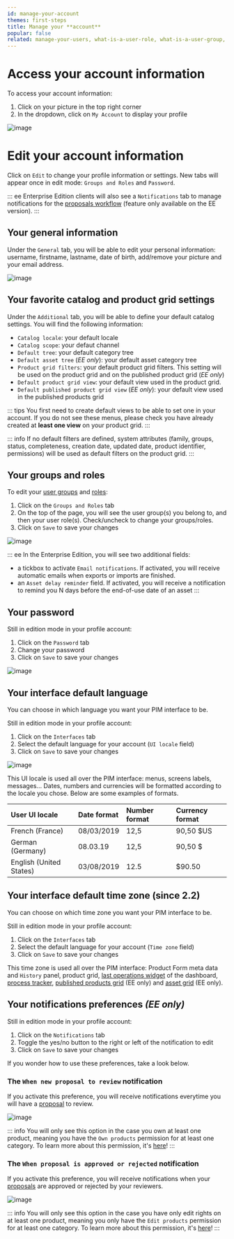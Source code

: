 ```yaml
---
id: manage-your-account
themes: first-steps
title: Manage your **account**
popular: false
related: manage-your-users, what-is-a-user-role, what-is-a-user-group, build-your-user-roles, build-your-user-groups, workflow
---
```


# Access your account information

To access your account information:
1.  Click on your picture in the top right corner
2.  In the dropdown, click on `My Account` to display your profile

![image](../img/Dashboard_DropdownMenuUser.png)

# Edit your account information

Click on `Edit` to change your profile information or settings. New tabs will appear once in edit mode: `Groups and Roles` and `Password`.

::: ee
Enterprise Edition clients will also see a `Notifications` tab to manage notifications for the [proposals workflow](/articles/proposals-workflow.html) (feature only available on the EE version).
:::

## Your general information

Under the `General` tab, you will be able to edit your personal information: username, firstname, lastname, date of birth, add/remove your picture and your email address.

![image](../img/System_users_Profil_edit.png)

## Your favorite catalog and product grid settings

Under the `Additional` tab, you will be able to define your default catalog settings. You will find the following information:
- `Catalog locale`: your default locale
- `Catalog scope`: your defaut channel
- `Default tree`: your default category tree
- `Default asset tree` (_EE only_): your default asset category tree
- `Product grid filters`: your default product grid filters. This setting will be used on the product grid and on the published product grid (_EE only_)
- `Default product grid view`: your default view used in the product grid.
- `Default published product grid view` (_EE only_): your default view used in the published products grid

::: tips
You first need to create default views to be able to set one in your account. If you do not see these menus, please check you have already created at **least one view** on your product grid.
:::

::: info
If no default filters are defined, system attributes (family, groups, status, completeness, creation date, updated date, product identifier, permissions) will be used as default filters on the product grid.
:::

## Your groups and roles

To edit your [user groups](/articles/what-is-a-user-group.html) and [roles](/articles/what-is-a-user-roles.html):
1. Click on the `Groups and Roles` tab
1. On the top of the page, you will see the user group(s) you belong to, and then your user role(s). Check/uncheck to change your groups/roles.
2. Click on `Save` to save your changes

![image](../img/System_users_Profil_edit_grpandroles.png)

::: ee
In the Enterprise Edition, you will see two additional fields:
- a tickbox to activate `Email notifications`. If activated, you will receive automatic emails when exports or imports are finished.
- an `Asset delay reminder` field. If activated, you will receive a notification to remind you N days before the end-of-use date of an asset
:::

## Your password

Still in edition mode in your profile account:
1.  Click on the `Password` tab
2.  Change your password
3.  Click on `Save` to save your changes

![image](../img/System_users_Profil_edit_password.png)

## Your interface default language

You can choose in which language you want your PIM interface to be.

Still in edition mode in your profile account:
1.  Click on the `Interfaces` tab
2.  Select the default language for your account (`UI locale` field)
3.  Click on `Save` to save your changes

![image](../img/System_users_Profil_edit_interfaces.png)

This UI locale is used all over the PIM interface: menus, screens labels, messages… Dates, numbers and currencies will be formatted according to the locale you chose. Below are some examples of formats.

| User UI locale | Date format | Number format | Currency format     |
|:--------------|:----------------|:------------------|:-------------|
| French (France)  | 08/03/2019      | 12,5       | 90,50 $US        |
| German (Germany)  | 08.03.19        | 12,5        | 90,50 $        |
| English (United States) | 03/08/2019 | 12.5    | $90.50            |

## Your interface default time zone (since 2.2)

You can choose on which time zone you want your PIM interface to be.

Still in edition mode in your profile account:
1.  Click on the `Interfaces` tab
2.  Select the default language for your account (`Time zone` field)
3.  Click on `Save` to save your changes

This time zone is used all over the PIM interface: Product Form meta data and `History` panel, product grid, [last operations widget](/articles/discover-the-dashboard.html#last-operations) of the dashboard, [process tracker](articles/monitor-jobs.html#how-to-monitor), [published products grid](/articles/how-to-manage-my-publications.html#view-the-published-products) (EE only) and [asset grid](/articles/work-with-assets.html#view-the-assets-list) (EE only).

## Your notifications preferences _(EE only)_

Still in edition mode in your profile account:
1. Click on the `Notifications` tab
2. Toggle the yes/no button to the right or left of the notification to edit
3.  Click on `Save` to save your changes

If you wonder how to use these preferences, take a look below.

### The `When new proposal to review` notification

If you activate this preference, you will receive notifications everytime you will have a [proposal](/articles/proposals-workflow.html) to review.

![image](../img/System_users_Profil_edit_notifs.png)

::: info
You will only see this option in the case you own at least one product, meaning you have the `Own products` permission for at least one category. To learn more about this permission, it's [here](/articles/access-rights-on-products.html)!
:::

### The `When proposal is approved or rejected` notification

If you activate this preference, you will receive notifications when your [proposals](/articles/proposals-workflow.html) are approved or rejected by your reviewers.

![image](../img/System_users_Profil_edit_notifs2.png)

::: info
You will only see this option in the case you have only edit rights on at least one product, meaning you only have the `Edit products` permission for at least one category. To learn more about this permission, it's [here](/articles/access-rights-on-products.html)!
:::
